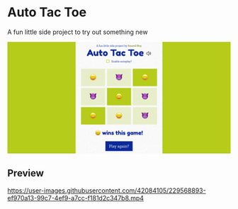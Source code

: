 # Auto Tac Toe

A fun little side project to try out something new

![image info](./public/auto-tac-toe.jpg)

## Preview

https://user-images.githubusercontent.com/42084105/229568893-ef970a13-99c7-4ef9-a7cc-f181d2c347b8.mp4

